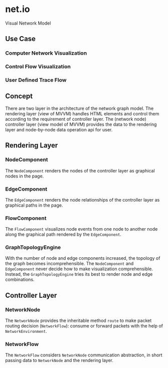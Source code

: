 # net.io

Visual Network Model

## Use Case

### Computer Network Visualization

### Control Flow Visualization

### User Defined Trace Flow

## Concept

There are two layer in the architecture of the network graph model. The rendering layer (view of MVVM) handles HTML elements and control them according to the requirement of controller layer. The (network node) controller layer (view model of MVVM) provides the data to the rendering layer and node-by-node data operation api for user.

## Rendering Layer

### NodeComponent

The `NodeComponent` renders the nodes of the controller layer as graphical nodes in the page.

### EdgeComponent

The `EdgeComponent` renders the node relationships of the controller layer as graphical paths in the page.

### FlowComponent

The `FlowComponent` visualizes node events from one node to another node along the graphical path rendered by the `EdgeComponent`.

### GraphTopologyEngine

With the number of node and edge components increased, the topology of the graph becomes incomprehensible. The `NodeComponent` and `EdgeComponent` never decide how to make visualization comprehensible. Instead, the `GraphTopologyEngine` tries its best to render node and edge combinations.

## Controller Layer

### NetworkNode

The `NetworkNode` provides the inheritable method `route` to make packet routing decision (`NetworkFlow`): consume or forward packets with the help of `NetworkEnvironment`.

### NetworkFlow

The `NetworkFlow` considers `NetworkNode` communication abstraction, in short passing data to `NetworkNode` and the rendering layer.
